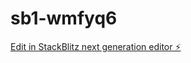 # sb1-wmfyq6

[Edit in StackBlitz next generation editor ⚡️](https://stackblitz.com/~/github.com/RubyOliver/sb1-wmfyq6)